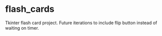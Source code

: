 # flash_cards
Tkinter flash card project. Future iterations to include flip button instead of waiting on timer. 
